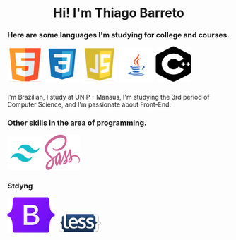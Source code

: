 <h1 align="center">Hi! I'm <span>Thiago Barreto</span></h1>

<h3>Here are some languages ​​I'm studying for college and courses.</h3>

<div>
<img src="styles/svgs/1216733.svg" alt="imagem do HTML5" />
<img src="styles/svgs/file_type_css_icon_130661%201.svg" alt="imagem do CSS3" />
<img src="styles/svgs/1crcyaithv7aiqh1z93v99q.svg" alt="imagem do JavaScrip" />
<img src="styles/svgs/pngwing.svg" alt="imagem do Java" />
<img src="styles/svgs/Vector-1.svg" alt="imagem do C++" />
</div>

###

<p>I'm Brazilian, I study at UNIP - Manaus, I'm studying the 3rd period of Computer Science, and I'm passionate about Front-End.</p>

<h3>Other skills in the area of ​​programming.</h3>

<div>
<img src="styles/svgs/67109815.svg" alt="">
<img src="styles/svgs/Vector.svg" alt="">
</div>

<h3>Stdyng</h3>

<div>
<img src="styles/svgs/Bootstrap_logo.svg" alt="">
<img src="styles/svgs/less_logo.svg" alt="">
</div>